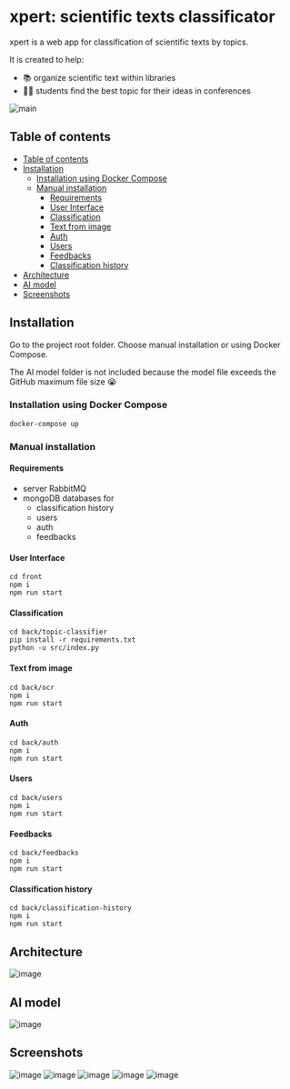 # xpert: scientific texts classificator


xpert is a web app for classification of scientific texts by topics.

It is created to help:
- 📚 organize scientific text within libraries
- 🧑‍🎓 students find the best topic for their ideas in conferences

![main](<readme-img/main.png>)

## Table of contents 

- [Table of contents](#table-of-contents)
- [Installation](#installation)
  - [Installation using Docker Compose](#installation-using-docker-compose)
  - [Manual installation](#manual-installation)
    - [Requirements](#requirements)
    - [User Interface](#user-interface)
    - [Classification](#classification)
    - [Text from image](#text-from-image)
    - [Auth](#auth)
    - [Users](#users)
    - [Feedbacks](#feedbacks)
    - [Classification history](#classification-history)
- [Architecture](#architecture)
- [AI model](#ai-model)
- [Screenshots](#screenshots)

## Installation
Go to the project root folder. Choose manual installation or using Docker Compose.

The AI model folder is not included because the model file exceeds the GitHub maximum file size 😭

### Installation using Docker Compose 
```
docker-compose up
```


### Manual installation

#### Requirements

- server RabbitMQ
- mongoDB databases for 
  - classification history
  - users
  - auth
  - feedbacks



#### User Interface
```
cd front
npm i
npm run start
```


#### Classification
```
cd back/topic-classifier
pip install -r requirements.txt
python -u src/index.py
```


#### Text from image
```
cd back/ocr
npm i
npm run start
```

#### Auth
```
cd back/auth
npm i
npm run start
```


#### Users
```
cd back/users
npm i
npm run start
```



#### Feedbacks
```
cd back/feedbacks
npm i
npm run start
```


#### Classification history
```
cd back/classification-history
npm i
npm run start
```

## Architecture
![image](<readme-img/architecture.png>)

## AI model
![image](<readme-img/ai.png>)


## Screenshots
![image](<readme-img/main.png>)
![image](<readme-img/feedback.png>)
![image](<readme-img/login.png>)
![image](<readme-img/registration.png>)
![image](<readme-img/profile.png>)

